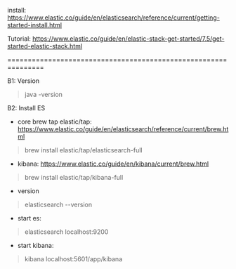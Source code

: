 install: https://www.elastic.co/guide/en/elasticsearch/reference/current/getting-started-install.html

Tutorial: https://www.elastic.co/guide/en/elastic-stack-get-started/7.5/get-started-elastic-stack.html

===============================================================

B1: Version
> java -version

B2: Install ES

- core
brew tap elastic/tap: https://www.elastic.co/guide/en/elasticsearch/reference/current/brew.html
> brew install elastic/tap/elasticsearch-full

- kibana: https://www.elastic.co/guide/en/kibana/current/brew.html
> brew install elastic/tap/kibana-full


- version
> elasticsearch --version


- start es: 
> elasticsearch
localhost:9200

- start kibana: 
> kibana
localhost:5601/app/kibana

